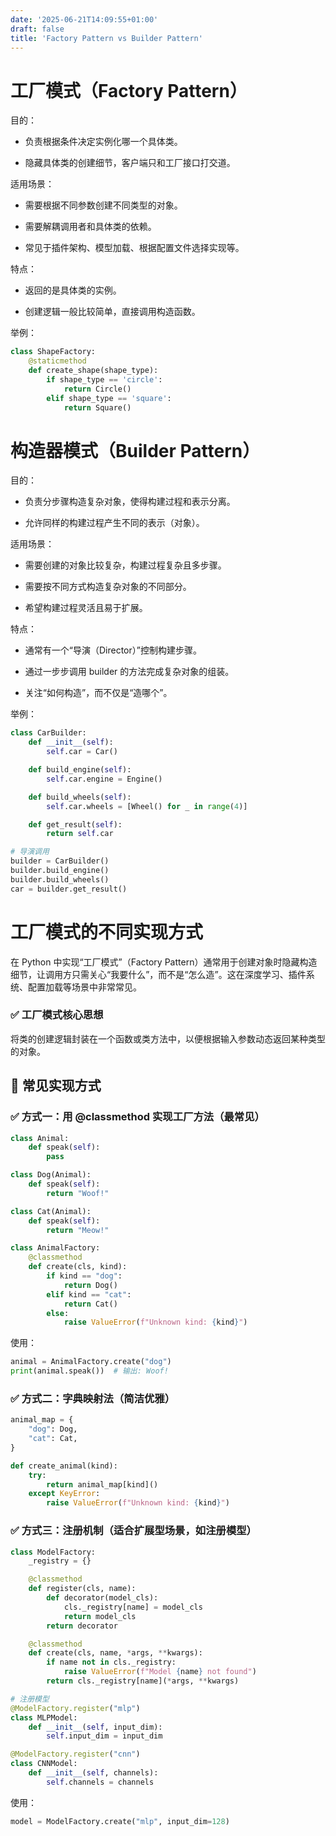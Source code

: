 ```yaml
---
date: '2025-06-21T14:09:55+01:00'
draft: false
title: 'Factory Pattern vs Builder Pattern'
---
```

# 工厂模式（Factory Pattern）
目的：
* 负责根据条件决定实例化哪一个具体类。

* 隐藏具体类的创建细节，客户端只和工厂接口打交道。

适用场景：
* 需要根据不同参数创建不同类型的对象。

* 需要解耦调用者和具体类的依赖。

* 常见于插件架构、模型加载、根据配置文件选择实现等。

特点：
* 返回的是具体类的实例。

* 创建逻辑一般比较简单，直接调用构造函数。

举例：
```python
class ShapeFactory:
    @staticmethod
    def create_shape(shape_type):
        if shape_type == 'circle':
            return Circle()
        elif shape_type == 'square':
            return Square()
```
# 构造器模式（Builder Pattern）
目的：
* 负责分步骤构造复杂对象，使得构建过程和表示分离。

* 允许同样的构建过程产生不同的表示（对象）。

适用场景：
* 需要创建的对象比较复杂，构建过程复杂且多步骤。

* 需要按不同方式构造复杂对象的不同部分。

* 希望构建过程灵活且易于扩展。

特点：
* 通常有一个“导演（Director）”控制构建步骤。

* 通过一步步调用 builder 的方法完成复杂对象的组装。

* 关注“如何构造”，而不仅是“造哪个”。

举例：
```python
class CarBuilder:
    def __init__(self):
        self.car = Car()

    def build_engine(self):
        self.car.engine = Engine()

    def build_wheels(self):
        self.car.wheels = [Wheel() for _ in range(4)]

    def get_result(self):
        return self.car

# 导演调用
builder = CarBuilder()
builder.build_engine()
builder.build_wheels()
car = builder.get_result()
```

# 工厂模式的不同实现方式
在 Python 中实现“工厂模式”（Factory Pattern）通常用于创建对象时隐藏构造细节，让调用方只需关心“我要什么”，而不是“怎么造”。这在深度学习、插件系统、配置加载等场景中非常常见。

### ✅ 工厂模式核心思想
将类的创建逻辑封装在一个函数或类方法中，以便根据输入参数动态返回某种类型的对象。
## 🧩 常见实现方式
### ✅ 方式一：用 @classmethod 实现工厂方法（最常见）
```python
class Animal:
    def speak(self):
        pass

class Dog(Animal):
    def speak(self):
        return "Woof!"

class Cat(Animal):
    def speak(self):
        return "Meow!"

class AnimalFactory:
    @classmethod
    def create(cls, kind):
        if kind == "dog":
            return Dog()
        elif kind == "cat":
            return Cat()
        else:
            raise ValueError(f"Unknown kind: {kind}")
```
使用：
```python
animal = AnimalFactory.create("dog")
print(animal.speak())  # 输出: Woof!
```
### ✅ 方式二：字典映射法（简洁优雅）
```python
animal_map = {
    "dog": Dog,
    "cat": Cat,
}

def create_animal(kind):
    try:
        return animal_map[kind]()
    except KeyError:
        raise ValueError(f"Unknown kind: {kind}")
```
### ✅ 方式三：注册机制（适合扩展型场景，如注册模型）
```python
class ModelFactory:
    _registry = {}

    @classmethod
    def register(cls, name):
        def decorator(model_cls):
            cls._registry[name] = model_cls
            return model_cls
        return decorator

    @classmethod
    def create(cls, name, *args, **kwargs):
        if name not in cls._registry:
            raise ValueError(f"Model {name} not found")
        return cls._registry[name](*args, **kwargs)

# 注册模型
@ModelFactory.register("mlp")
class MLPModel:
    def __init__(self, input_dim):
        self.input_dim = input_dim

@ModelFactory.register("cnn")
class CNNModel:
    def __init__(self, channels):
        self.channels = channels
```
使用：
```python
model = ModelFactory.create("mlp", input_dim=128)
```
